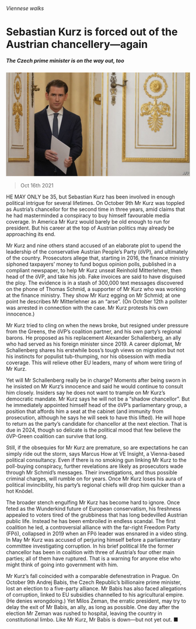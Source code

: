 ###### Viennese walks

# Sebastian Kurz is forced out of the Austrian chancellery—again 

##### The Czech prime minister is on the way out, too 

![image](images/20211016_eup502_0.jpg) 

> Oct 16th 2021 

HE MAY ONLY be 35, but Sebastian Kurz has been involved in enough political intrigue for several lifetimes. On October 9th Mr Kurz was toppled as Austria’s chancellor for the second time in three years, amid claims that he had masterminded a conspiracy to buy himself favourable media coverage. In America Mr Kurz would barely be old enough to run for president. But his career at the top of Austrian politics may already be approaching its end.

Mr Kurz and nine others stand accused of an elaborate plot to upend the leadership of the conservative Austrian People’s Party (öVP), and ultimately of the country. Prosecutors allege that, starting in 2016, the finance ministry siphoned taxpayers’ money to fund bogus opinion polls, published in a compliant newspaper, to help Mr Kurz unseat Reinhold Mitterlehner, then head of the öVP, and take his job. Fake invoices are said to have disguised the ploy. The evidence is in a stash of 300,000 text messages discovered on the phone of Thomas Schmid, a supporter of Mr Kurz who was working at the finance ministry. They show Mr Kurz egging on Mr Schmid; at one point he describes Mr Mitterlehner as an “arse”. (On October 12th a pollster was arrested in connection with the case. Mr Kurz protests his own innocence.)


Mr Kurz tried to cling on when the news broke, but resigned under pressure from the Greens, the öVP’s coalition partner, and his own party’s regional barons. He proposed as his replacement Alexander Schallenberg, an ally who had served as his foreign minister since 2019. A career diplomat, Mr Schallenberg shares his erstwhile boss’s tough views on migration but not his instincts for populist tub-thumping, nor his obsession with media coverage. This will relieve other EU leaders, many of whom were tiring of Mr Kurz.

Yet will Mr Schallenberg really be in charge? Moments after being sworn in he insisted on Mr Kurz’s innocence and said he would continue to consult him closely. Insiders say he does not want to trample on Mr Kurz’s democratic mandate. Mr Kurz says he will not be a “shadow chancellor”. But he immediately appointed himself head of the öVP’s parliamentary group, a position that affords him a seat at the cabinet (and immunity from prosecution, although he says he will seek to have this lifted). He will hope to return as the party’s candidate for chancellor at the next election. That is due in 2024, though so delicate is the political mood that few believe the öVP-Green coalition can survive that long.

Still, if the obsequies for Mr Kurz are premature, so are expectations he can simply ride out the storm, says Marcus How at VE Insight, a Vienna-based political consultancy. Even if there is no smoking gun linking Mr Kurz to the poll-buying conspiracy, further revelations are likely as prosecutors wade through Mr Schmid’s messages. Their investigations, and thus possible criminal charges, will rumble on for years. Once Mr Kurz loses his aura of political invincibility, his party’s regional chiefs will drop him quicker than a hot Knödel.

The broader stench engulfing Mr Kurz has become hard to ignore. Once feted as the Wunderkind future of European conservatism, his freshness appealed to voters tired of the grubbiness that has long bedevilled Austrian public life. Instead he has been embroiled in endless scandal. The first coalition he led, a controversial alliance with the far-right Freedom Party (FPö), collapsed in 2019 when an FPö leader was ensnared in a video sting. In May Mr Kurz was accused of perjuring himself before a parliamentary committee investigating corruption. In his brief political life the former chancellor has been in coalition with three of Austria’s four other main parties; all of them have ruptured. That is a warning for anyone else who might think of going into government with him.

Mr Kurz’s fall coincided with a comparable defenestration in Prague. On October 9th Andrej Babis, the Czech Republic’s billionaire prime minister, lost an election to a five-party alliance. Mr Babis has also faced allegations of corruption, linked to EU subsidies channelled to his agricultural empire. (He denies wrongdoing.) Yet Milos Zeman, the erratic president, may try to delay the exit of Mr Babis, an ally, as long as possible. One day after the election Mr Zeman was rushed to hospital, leaving the country in constitutional limbo. Like Mr Kurz, Mr Babis is down—but not yet out. ■

